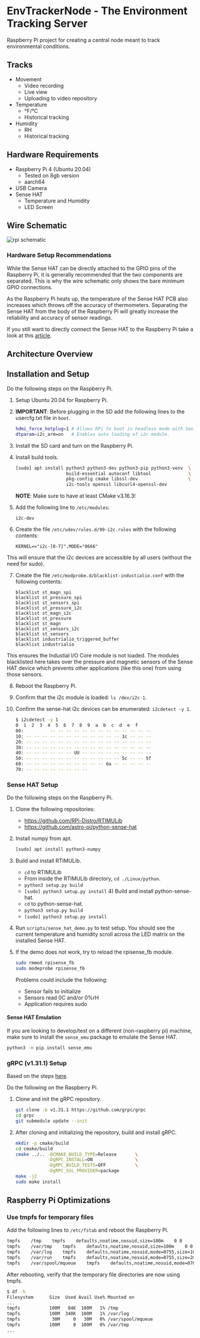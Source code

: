 # EnvTrackerNode - The Environment Tracking Server

Raspberry Pi project for creating a central node meant to track environmental conditions.

## Tracks
- Movement
  - Video recording
  - Live view
  - Uploading to video repository
- Temperature
  - °F/°C
  - Historical tracking
- Humidity
  - RH
  - Historical tracking

## Hardware Requirements
- Raspberry Pi 4 (Ubuntu 20.04)
  - Tested on 8gb version
  - aarch64
- USB Camera
- Sense HAT
  - Temperature and Humidity
  - LED Screen

## Wire Schematic
![rpi schematic](./.md/rpi_sketch_bb.png "Schematic")

### Hardware Setup Recommendations
While the Sense HAT can be directly attached to the GPIO pins of the Raspberry
Pi, it is generally recommended that the two components are separated. This is
why the wire schematic only shows the bare minimum GPIO connections.

As the Raspberry Pi heats up, the temperature of the Sense HAT PCB also
increases which throws off the accuracy of thermometers. Separating the Sense
HAT from the body of the Raspberry Pi will greatly increase the reliability and
accuracy of sensor readings.

If you still want to directly connect the Sense HAT to the Raspberry Pi take a
look at this [article](https://github.com/initialstate/wunderground-sensehat/wiki/Part-3.-Sense-HAT-Temperature-Correction#a-much-less-accurate-but-compact-solution).

## Architecture Overview

## Installation and Setup
Do the following steps on the Raspberry Pi.

1) Setup Ubuntu 20.04 for Raspberry Pi.

2) **IMPORTANT**: Before plugging in the SD add the following lines to the
usercfg.txt file in `boot`.

   ```bash
   hdmi_force_hotplug=1 # Allows RPi to boot in headless mode with Sensor HAT installed.
   dtparam=i2c_arm=on   # Enables auto loading of i2c module.
   ```

3) Install the SD card and turn on the Raspberry Pi.

4) Install build tools.

   ```bash
   [sudo] apt install python3 python3-dev python3-pip python3-venv  \
                      build-essential autoconf libtool              \
                      pkg-config cmake libssl-dev                   \
                      i2c-tools openssl libcurl4-openssl-dev
   ```

   **NOTE**: Make sure to have at least CMake v3.16.3!

5) Add the following line to `/etc/modules`:

   ```
   i2c-dev
   ```

6) Create the file `/etc/udev/rules.d/99-i2c.rules` with the following contents:

   ```
   KERNEL=="i2c-[0-7]",MODE="0666"
   ```

This will ensure that the i2c devices are accessible by all users (without
the need for sudo).

7) Create the file `/etc/modprobe.d/blacklist-industialio.conf` with the
following contents:

   ```
   blacklist st_magn_spi
   blacklist st_pressure_spi
   blacklist st_sensors_spi
   blacklist st_pressure_i2c
   blacklist st_magn_i2c
   blacklist st_pressure
   blacklist st_magn
   blacklist st_sensors_i2c
   blacklist st_sensors
   blacklist industrialio_triggered_buffer
   blacklist industrialio
   ```

This ensures the Industial I/O Core module is not loaded. The modules
blacklisted here takes over the pressure and magnetic sensors of the Sense
HAT device which prevents other applications (like this one) from using those
sensors.

8) Reboot the Raspberry Pi.
9) Confirm that the i2c module is loaded: `ls /dev/i2c-1`.
10) Confirm the sense-hat i2c devices can be enumerated: `i2cdetect -y 1`.

    ```bash
    $ i2cdetect -y 1
    0  1  2  3  4  5  6  7  8  9  a  b  c  d  e  f
    00:          -- -- -- -- -- -- -- -- -- -- -- -- --
    10: -- -- -- -- -- -- -- -- -- -- -- -- 1c -- -- --
    20: -- -- -- -- -- -- -- -- -- -- -- -- -- -- -- --
    30: -- -- -- -- -- -- -- -- -- -- -- -- -- -- -- --
    40: -- -- -- -- -- -- UU -- -- -- -- -- -- -- -- --
    50: -- -- -- -- -- -- -- -- -- -- -- -- 5c -- -- 5f
    60: -- -- -- -- -- -- -- -- -- -- 6a -- -- -- -- --
    70: -- -- -- -- -- -- -- --
    ```

### Sense HAT Setup
Do the following steps on the Raspberry Pi.

1) Clone the following repositories:
   - https://github.com/RPi-Distro/RTIMULib
   - https://github.com/astro-pi/python-sense-hat

2) Install numpy from apt.

   ```bash
   [sudo] apt install python3-numpy
   ```

3) Build and install RTIMULib.
   - `cd` to RTIMULib
   - From inside the RTIMULib directory, `cd ./Linux/python`.
   - `python3 setup.py build`
   - `[sudo] python3 setup.py install`
       4) Build and install python-sense-hat.
   - `cd` to python-sense-hat.
   - `python3 setup.py build`
   - `[sudo] python3 setup.py install`

5) Run `scripts/sense_hat_demo.py` to test setup. You should see the current
temperature and humidity scroll across the LED matrix on the installed Sense
HAT.

6) If the demo does not work, try to reload the rpisense_fb module.

   ```bash
   sudo rmmod rpisense_fb
   sudo modeprobe rpisense_fb
   ```

   Problems could include the following:
   - Sensor fails to initialize
   - Sensors read 0C and/or 0%rH
   - Application requires sudo

#### Sense HAT Emulation
If you are looking to develop/test on a different (non-raspberry pi) machine,
make sure to install the `sense_emu` package to emulate the Sense HAT.

```bash
python3 -m pip install sense_emu
```

### gRPC (v1.31.1) Setup
Based on the steps [here](https://github.com/grpc/grpc/blob/master/BUILDING.md).

Do the following on the Raspberry Pi.

1) Clone and init the gRPC repository.

   ```bash
   git clone -b v1.31.1 https://github.com/grpc/grpc
   cd grpc
   git submodule update --init
   ```

2) After cloning and initializing the repository, build and install gRPC.

   ```bash
   mkdir -p cmake/build
   cd cmake/build
   cmake ../.. -DCMAKE_BUILD_TYPE=Release       \
               -DgRPC_INSTALL=ON                \
               -DgRPC_BUILD_TESTS=OFF           \
               -DgRPC_SSL_PROVIDER=package
   make -j2
   sudo make install
   ```

## Raspberry Pi Optimizations
### Use tmpfs for temporary files
Add the following lines to `/etc/fstab` and reboot the Raspberry Pi.

```bash
tmpfs    /tmp    tmpfs    defaults,noatime,nosuid,size=100m    0 0
tmpfs    /var/tmp    tmpfs    defaults,noatime,nosuid,size=100m    0 0
tmpfs    /var/log    tmpfs    defaults,noatime,nosuid,mode=0755,size=100m    0 0
tmpfs    /var/run    tmpfs    defaults,noatime,nosuid,mode=0755,size=2m    0 0
tmpfs    /var/spool/mqueue    tmpfs    defaults,noatime,nosuid,mode=0700,gid=12,size=30m    0 0
```

After rebooting, verify that the temporary file directories are now using tmpfs.

```bash
$ df -h
Filesystem      Size  Used Avail Use% Mounted on
...
tmpfs           100M   84K  100M   1% /tmp
tmpfs           100M  340K  100M   1% /var/log
tmpfs            30M     0   30M   0% /var/spool/mqueue
tmpfs           100M     0  100M   0% /var/tmp
...
```
